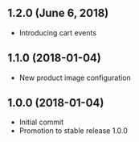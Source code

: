 ## 1.2.0 (June  6, 2018)
- Introducing cart events

## 1.1.0 (2018-01-04)
- New product image configuration

## 1.0.0 (2018-01-04)
- Initial commit
- Promotion to stable release 1.0.0
